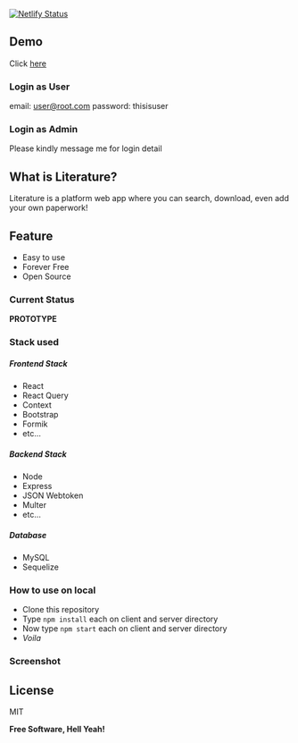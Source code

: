 [![Netlify Status](https://api.netlify.com/api/v1/badges/52843570-5ca6-4728-a891-d416ac608b05/deploy-status)](https://app.netlify.com/sites/literature-panzerstrike/deploys)

## Demo
Click [here](https://literature-panzerstrike.netlify.app "here")

### Login as User
email: user@root.com
password: thisisuser

### Login as Admin
Please kindly message me for login detail

## What is Literature?
Literature is a platform web app where you can search, download, even add your own paperwork!

## Feature
* Easy to use
* Forever Free
* Open Source

### Current Status
**PROTOTYPE**

### Stack used
##### Frontend Stack
* React
* React Query
* Context
* Bootstrap
* Formik
* etc...

##### Backend Stack
* Node
* Express
* JSON Webtoken
* Multer
* etc...

##### Database
* MySQL
* Sequelize

### How to use on local
* Clone this repository
* Type `npm install` each on client and server directory
* Now type `npm start` each on client and server directory
* *Voila*

### Screenshot

## License

MIT

**Free Software, Hell Yeah!**
